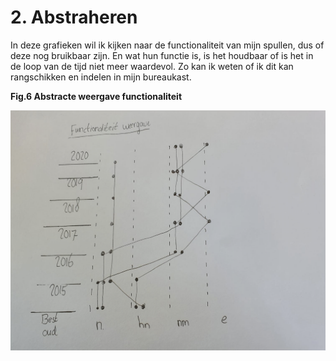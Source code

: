 # 2. Abstraheren

In deze grafieken wil ik kijken naar de functionaliteit van mijn spullen, dus of deze nog bruikbaar zijn. En wat hun functie is, is het houdbaar of is het in de loop van de tijd niet meer waardevol. Zo kan ik weten of ik dit kan rangschikken en indelen in mijn bureaukast.

**Fig.6 Abstracte weergave functionaliteit**

![](../../.gitbook/assets/schermafbeelding-2020-09-11-om-13.45.38.png)

